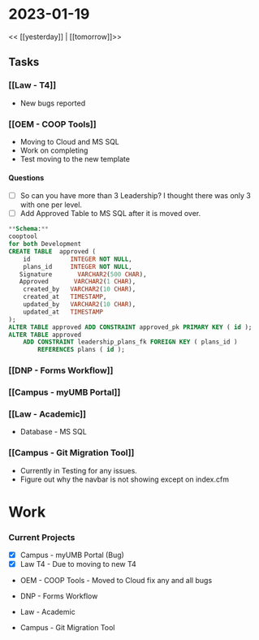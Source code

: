 # 2023-01-19
<< [[yesterday]] | [[tomorrow]]>>
## Tasks

### [[Law - T4]] 
- New bugs reported

### [[OEM - COOP Tools]]
- Moving to Cloud and MS SQL
- Work on completing 
- Test moving to the new template
#### Questions
- [ ] So can you have more than 3 Leadership?  I thought there was only 3 with one per level.
- [ ] Add Approved Table to MS SQL after it is moved over.

```sql
**Schema:**
cooptool
for both Development
CREATE TABLE  approved (
    id           INTEGER NOT NULL,
    plans_id     INTEGER NOT NULL,
   Signature       VARCHAR2(500 CHAR),
   Approved       VARCHAR2(1 CHAR),
    created_by   VARCHAR2(10 CHAR),
    created_at   TIMESTAMP,
    updated_by   VARCHAR2(10 CHAR),
    updated_at   TIMESTAMP
);
ALTER TABLE approved ADD CONSTRAINT approved_pk PRIMARY KEY ( id );
ALTER TABLE approved
    ADD CONSTRAINT leadership_plans_fk FOREIGN KEY ( plans_id )
        REFERENCES plans ( id );
```

### [[DNP - Forms Workflow]]


### [[Campus - myUMB Portal]]


### [[Law - Academic]]  
- Database - MS SQL

### [[Campus - Git Migration Tool]]

- Currently in Testing for any issues.
- Figure out why the navbar is not showing except on index.cfm 



# Work
### Current Projects
- [x] Campus - myUMB Portal (Bug)
- [x] Law T4 - Due to moving to new T4
- OEM - COOP Tools - Moved to Cloud fix any and all bugs

- DNP - Forms Workflow
- Law - Academic

- Campus - Git Migration Tool






